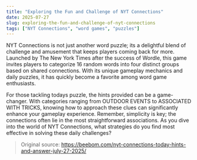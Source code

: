 ```yaml
---
title: "Exploring the Fun and Challenge of NYT Connections"
date: 2025-07-27
slug: exploring-the-fun-and-challenge-of-nyt-connections
tags: ["NYT Connections", "word games", "puzzles"]
---
```

NYT Connections is not just another word puzzle; its a delightful blend of challenge and amusement that keeps players coming back for more. Launched by The New York Times after the success of Wordle, this game invites players to categorize 16 random words into four distinct groups based on shared connections. With its unique gameplay mechanics and daily puzzles, it has quickly become a favorite among word game enthusiasts.

For those tackling todays puzzle, the hints provided can be a game-changer. With categories ranging from OUTDOOR EVENTS to ASSOCIATED WITH TRICKS, knowing how to approach these clues can significantly enhance your gameplay experience. Remember, simplicity is key; the connections often lie in the most straightforward associations. As you dive into the world of NYT Connections, what strategies do you find most effective in solving these daily challenges?
> Original source: https://beebom.com/nyt-connections-today-hints-and-answer-july-27-2025/